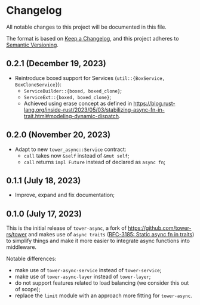 # Changelog

All notable changes to this project will be documented in this file.

The format is based on [Keep a Changelog](https://keepachangelog.com/en/1.0.0/),
and this project adheres to [Semantic Versioning](https://semver.org/spec/v2.0.0.html).

## 0.2.1 (December 19, 2023)

- Reintroduce boxed support for Services (`util::{BoxService, BoxCloneService}`):
  - `ServiceBuilder::{boxed, boxed_clone}`;
  - `ServiceExt::{boxed, boxed_clone}`;
  - Achieved using erase concept as defined in <https://blog.rust-lang.org/inside-rust/2023/05/03/stabilizing-async-fn-in-trait.html#modeling-dynamic-dispatch>.

## 0.2.0 (November 20, 2023)

- Adapt to new `tower_async::Service` contract:
  - `call` takes now `&self` instead of `&mut self`;
  - `call` returns `impl Future` instead of declared as `async fn`;

## 0.1.1 (July 18, 2023)

- Improve, expand and fix documentation;

## 0.1.0 (July 17, 2023)

This is the initial release of `tower-async`, a fork of <https://github.com/tower-rs/tower> and makes use of `async traits`
([RFC-3185: Static async fn in traits](https://rust-lang.github.io/rfcs/3185-static-async-fn-in-trait.html))
to simplify things and make it more easier to integrate async functions into middleware.

Notable differences:

- make use of `tower-async-service` instead of `tower-service`;
- make use of `tower-async-layer` instead of `tower-layer`;
- do not support features related to load balancing (we consider this out of scope);
- replace the `limit` module with an approach more fitting for `tower-async`.
